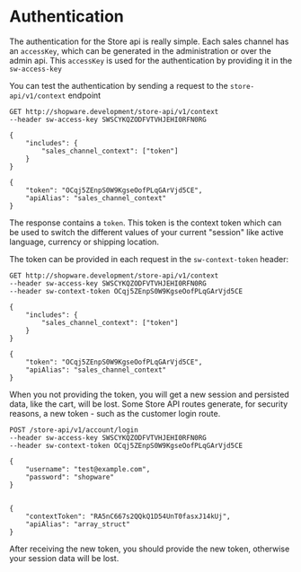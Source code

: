 # Authentication

The authentication for the Store api is really simple. Each sales channel has an `accessKey`, which can be generated in the administration or over the admin api. This `accessKey` is used for the authentication by providing it in the `sw-access-key`

You can test the authentication by sending a request to the `store-api/v1/context` endpoint

```text
GET http://shopware.development/store-api/v1/context
--header sw-access-key SWSCYKQZODFVTVHJEHI0RFN0RG

{
    "includes": {
        "sales_channel_context": ["token"]
    }
}

{
    "token": "OCqj5ZEnpS0W9KgseOofPLqGArVjd5CE",
    "apiAlias": "sales_channel_context"
}
```

The response contains a `token`. This token is the context token which can be used to switch the different values of your current "session" like active language, currency or shipping location.

The token can be provided in each request in the `sw-context-token` header:

```text
GET http://shopware.development/store-api/v1/context
--header sw-access-key SWSCYKQZODFVTVHJEHI0RFN0RG
--header sw-context-token OCqj5ZEnpS0W9KgseOofPLqGArVjd5CE

{
    "includes": {
        "sales_channel_context": ["token"]
    }
}

{
    "token": "OCqj5ZEnpS0W9KgseOofPLqGArVjd5CE",
    "apiAlias": "sales_channel_context"
}
```

When you not providing the token, you will get a new session and persisted data, like the cart, will be lost. Some Store API routes generate, for security reasons, a new token - such as the customer login route.

```text
POST /store-api/v1/account/login
--header sw-access-key SWSCYKQZODFVTVHJEHI0RFN0RG
--header sw-context-token OCqj5ZEnpS0W9KgseOofPLqGArVjd5CE

{
    "username": "test@example.com",
    "password": "shopware"
}


{
    "contextToken": "RA5nC667s2QQkQ1D54UnT0fasxJ14kUj",
    "apiAlias": "array_struct"
}
```

After receiving the new token, you should provide the new token, otherwise your session data will be lost.

